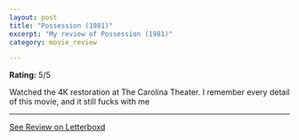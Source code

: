```yaml
---
layout: post
title: "Possession (1981)"
excerpt: "My review of Possession (1981)"
category: movie_review

---
```


**Rating:** 5/5

Watched the 4K restoration at The Carolina Theater. I remember every detail of this movie, and it still fucks with me

<hr>

[See Review on Letterboxd](https://boxd.it/2egCgv)
